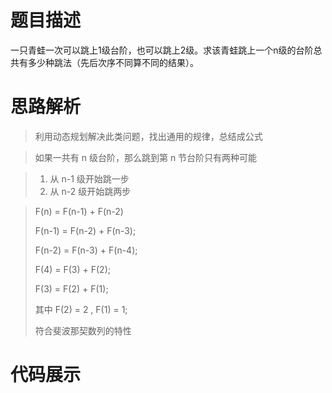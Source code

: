 #  题目描述

一只青蛙一次可以跳上1级台阶，也可以跳上2级。求该青蛙跳上一个n级的台阶总共有多少种跳法（先后次序不同算不同的结果）。

#  思路解析

>利用动态规划解决此类问题，找出通用的规律，总结成公式

>如果一共有 n 级台阶，那么跳到第 n 节台阶只有两种可能

>1. 从 n-1 级开始跳一步
>2. 从 n-2 级开始跳两步

>F(n) = F(n-1) + F(n-2)
>
>F(n-1) = F(n-2) + F(n-3);
>
>F(n-2) = F(n-3) + F(n-4);
>
>F(4) = F(3) + F(2);
>
>F(3) = F(2) + F(1);
>
>其中  F(2) = 2 , F(1) = 1;
>
>符合斐波那契数列的特性

#  代码展示


